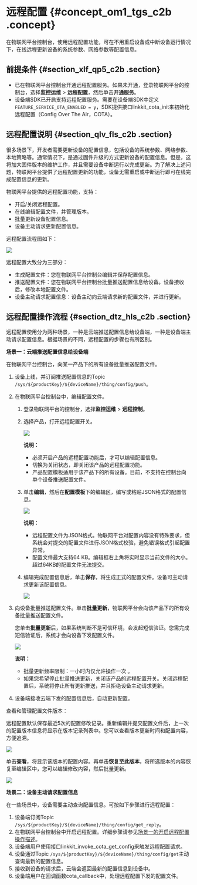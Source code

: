 # 远程配置 {#concept_om1_tgs_c2b .concept}

在物联网平台控制台，使用远程配置功能，可在不用重启设备或中断设备运行情况下，在线远程更新设备的系统参数、网络参数等配置信息。

## 前提条件 {#section_xlf_qp5_c2b .section}

-   已在物联网平台控制台开通远程配置服务。如果未开通，登录物联网平台的控制台，选择**监控运维** \> **远程配置**，然后单击**开通服务**。
-   设备端SDK已开启支持远程配置服务。需要在设备端SDK中定义 `FEATURE_SERVICE_OTA_ENABLED = y`，SDK提供接口linkkit\_cota\_init来初始化远程配置（Config Over The Air，COTA）。

## 远程配置说明 {#section_qlv_fls_c2b .section}

很多场景下，开发者需要更新设备的配置信息，包括设备的系统参数、网络参数、本地策略等。通常情况下，是通过固件升级的方式更新设备的配置信息。但是，这将加大固件版本的维护工作，并且需要设备中断运行以完成更新。为了解决上述问题，物联网平台提供了远程配置更新的功能，设备无需重启或中断运行即可在线完成配置信息的更新。

物联网平台提供的远程配置功能，支持：

-   开启/关闭远程配置。
-   在线编辑配置文件，并管理版本。
-   批量更新设备配置信息。
-   设备主动请求更新配置信息。

远程配置流程图如下：

![](http://static-aliyun-doc.oss-cn-hangzhou.aliyuncs.com/assets/img/14736/15629158236235_zh-CN.png)

远程配置大致分为三部分：

-   生成配置文件：您在物联网平台控制台编辑并保存配置信息。
-   推送配置文件：您在物联网平台控制台批量推送配置信息给设备。设备接收后，修改本地配置文件。
-   设备主动请求配置信息：设备主动向云端请求新的配置文件，并进行更新。

## 远程配置操作流程 {#section_dtz_hls_c2b .section}

远程配置使用分为两种场景，一种是云端推送配置信息给设备端，一种是设备端主动请求配置信息。根据场景的不同，远程配置的步骤也有所区别。

**场景一：云端推送配置信息给设备端**

在物联网平台控制台，向某一产品下的所有设备批量推送配置文件。

1.  设备上线，并订阅推送配置信息的Topic `/sys/${productKey}/${deviceName}/thing/config/push`。
2.  在物联网平台控制台中，编辑配置文件。
    1.  登录物联网平台的控制台，选择**监控运维** \> **远程控制**。
    2.  选择产品，打开远程配置开关。

        ![](http://static-aliyun-doc.oss-cn-hangzhou.aliyuncs.com/assets/img/14736/15629158236236_zh-CN.png)

        **说明：** 

        -   必须开启产品的远程配置功能后，才可以编辑配置信息。
        -   切换为关闭状态，即关闭该产品的远程配置功能。
        -   产品配置模板适用于该产品下的所有设备。目前，不支持在控制台向单个设备推送配置文件。
    3.  单击**编辑**，然后在**配置模板**下的编辑区，编写或粘贴JSON格式的配置信息。

        ![](http://static-aliyun-doc.oss-cn-hangzhou.aliyuncs.com/assets/img/14736/15629158236237_zh-CN.png)

        **说明：** 

        -   远程配置文件为JSON格式。物联网平台对配置内容没有特殊要求，但系统会对提交的配置文件进行JSON格式校验，避免错误格式引起配置异常。
        -   配置文件最大支持64 KB。编辑框右上角将实时显示当前文件的大小。超过64KB的配置文件无法提交。
    4.  编辑完成配置信息后，单击**保存**，将生成正式的配置文件。设备可主动请求更新该配置信息。

        ![](http://static-aliyun-doc.oss-cn-hangzhou.aliyuncs.com/assets/img/14736/15629158246238_zh-CN.png)

3.  向设备批量推送配置文件。单击**批量更新**，物联网平台会向该产品下的所有设备批量推送配置文件。

    您单击**批量更新**后，如果系统判断不是可信环境，会发起短信验证。您需完成短信验证后，系统才会向设备下发配置文件。

    ![](http://static-aliyun-doc.oss-cn-hangzhou.aliyuncs.com/assets/img/14736/15629158246239_zh-CN.png)

    **说明：** 

    -   批量更新频率限制：一小时内仅允许操作一次 。
    -   如果您希望停止批量推送更新，关闭该产品的远程配置开关。关闭远程配置后，系统将停止所有更新推送，并且拒绝设备主动请求更新。
4.  设备端接收云端下发的配置信息后，自动更新配置。

查看和管理配置文件版本：

远程配置默认保存最近5次的配置修改记录。重新编辑并提交配置文件后，上一次的配置版本信息将显示在版本记录列表中。您可以查看版本更新时间和配置内容，方便追溯。

![](http://static-aliyun-doc.oss-cn-hangzhou.aliyuncs.com/assets/img/14736/15629158246240_zh-CN.png)

单击**查看**，将显示该版本的配置内容。再单击**恢复至此版本**，将所选版本的内容恢复至编辑区中，您可以编辑修改内容，然后批量更新。

![](http://static-aliyun-doc.oss-cn-hangzhou.aliyuncs.com/assets/img/14736/15629158246241_zh-CN.png)

**场景二：设备主动请求配置信息**

在一些场景中，设备需要主动查询配置信息。可按如下步骤进行远程配置：

1.  设备端订阅Topic `/sys/${productKey}/${deviceName}/thing/config/get_reply`。
2.  在物联网平台控制台中开启远程配置。详细步骤请参见[场景一的开启远程配置操作描述](#)。
3.  设备端用户使用接口linkkit\_invoke\_cota\_get\_config来触发远程配置请求。
4.  设备通过Topic `/sys/${productKey}/${deviceName}/thing/config/get`主动查询最新的配置信息。
5.  接收到设备的请求后，云端会返回最新的配置信息到设备中。
6.  设备端用户在回调函数cota\_callback中，处理远程配置下发的配置文件。

